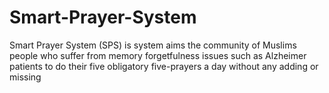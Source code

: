 # Smart-Prayer-System
Smart Prayer System (SPS) is system aims the community of Muslims people who suffer from memory forgetfulness issues such as Alzheimer patients to do their five obligatory five-prayers a day without any adding or missing   
